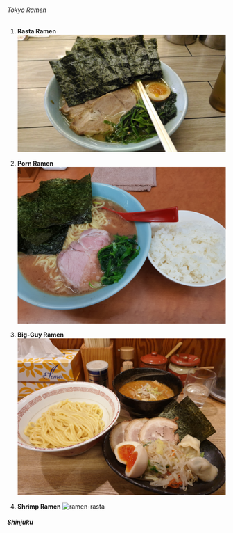 ###### Tokyo Ramen

1. **Rasta Ramen** 
![ramen-rasta](/assets/images/ramen/ramen-rasta.jpeg)

2. **Porn Ramen**
![ramen-rasta](/assets/images/ramen/ramen-porn1.jpg)

3. **Big-Guy Ramen**
![ramen-rasta](/assets/images/ramen/ramen-big.jpg)

4. **Shrimp Ramen**
![ramen-rasta](/assets/images/ramen/ramen-shrimp.jpg)

##### Shinjuku